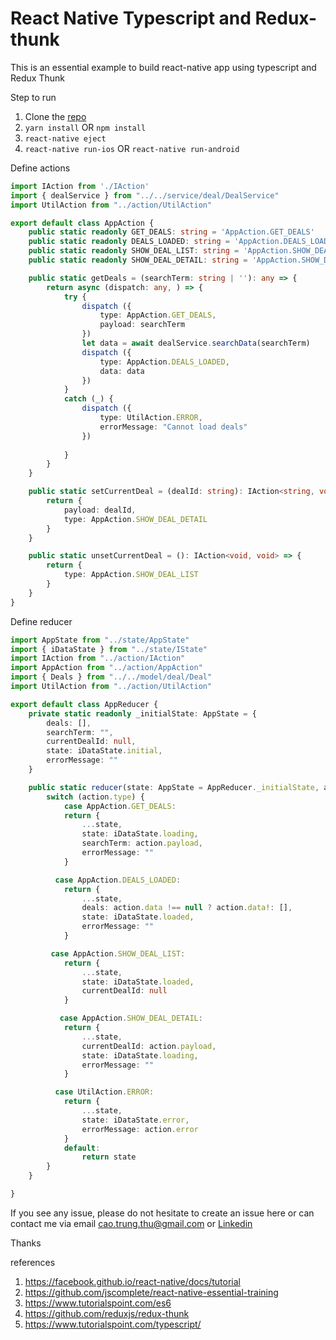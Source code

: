 # React Native Typescript and Redux-thunk
This is an essential example to build react-native app using typescript and Redux Thunk

Step to run
1. Clone the [repo](https://github.com/diegothucao/react-native-typescript-redux-thunk-template)
2. `yarn install` OR `npm install`
3. `react-native eject`
4. `react-native run-ios` OR `react-native run-android`

Define actions 

```typescript
import IAction from './IAction'
import { dealService } from "../../service/deal/DealService"
import UtilAction from "../action/UtilAction"

export default class AppAction {
    public static readonly GET_DEALS: string = 'AppAction.GET_DEALS'
    public static readonly DEALS_LOADED: string = 'AppAction.DEALS_LOADED'
    public static readonly SHOW_DEAL_LIST: string = 'AppAction.SHOW_DEAL_LIST'
    public static readonly SHOW_DEAL_DETAIL: string = 'AppAction.SHOW_DEAL_DETAIL'

    public static getDeals = (searchTerm: string | ''): any => {
        return async (dispatch: any, ) => {
            try {
                dispatch ({
                    type: AppAction.GET_DEALS,
                    payload: searchTerm
                })
                let data = await dealService.searchData(searchTerm)
                dispatch ({
                    type: AppAction.DEALS_LOADED,
                    data: data
                })
            }
            catch (_) {
                dispatch ({
                    type: UtilAction.ERROR,
                    errorMessage: "Cannot load deals"
                })
    
            }
        }
    }

    public static setCurrentDeal = (dealId: string): IAction<string, void> => {
        return {
            payload: dealId,
            type: AppAction.SHOW_DEAL_DETAIL
        }
    }

    public static unsetCurrentDeal = (): IAction<void, void> => {
        return {
            type: AppAction.SHOW_DEAL_LIST
        }
    }
}
```

Define reducer 

```typescript
import AppState from "../state/AppState"
import { iDataState } from "../state/IState"
import IAction from "../action/IAction"
import AppAction from "../action/AppAction"
import { Deals } from "../../model/deal/Deal"
import UtilAction from "../action/UtilAction"

export default class AppReducer {
    private static readonly _initialState: AppState = {
        deals: [],
        searchTerm: "",
        currentDealId: null,
        state: iDataState.initial,
        errorMessage: ""
    }

    public static reducer(state: AppState = AppReducer._initialState, action: IAction<any, Deals>): AppState {
        switch (action.type) {
            case AppAction.GET_DEALS:
            return {
                ...state,
                state: iDataState.loading,
                searchTerm: action.payload,
                errorMessage: ""
            }

          case AppAction.DEALS_LOADED:
            return {
                ...state,
                deals: action.data !== null ? action.data!: [],
                state: iDataState.loaded,
                errorMessage: ""
            }

         case AppAction.SHOW_DEAL_LIST:
            return {
                ...state,
                state: iDataState.loaded,
                currentDealId: null
            }

           case AppAction.SHOW_DEAL_DETAIL:
            return {
                ...state,
                currentDealId: action.payload,
                state: iDataState.loading,
                errorMessage: ""
            }

          case UtilAction.ERROR:
            return {
                ...state,
                state: iDataState.error,
                errorMessage: action.error
            }
            default:
                return state
        }
    }

}
```
If you see any issue, please do not hesitate to create an issue here or can contact me via email cao.trung.thu@gmail.com or [Linkedin](https://www.linkedin.com/in/diegothucao/)

Thanks

references
1. https://facebook.github.io/react-native/docs/tutorial
2. https://github.com/jscomplete/react-native-essential-training
3. https://www.tutorialspoint.com/es6
4. https://github.com/reduxjs/redux-thunk
5. https://www.tutorialspoint.com/typescript/
